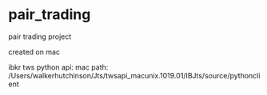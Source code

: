# pair_trading
pair trading project

created on mac

ibkr tws python api: mac path: /Users/walkerhutchinson/Jts/twsapi_macunix.1019.01/IBJts/source/pythonclient
